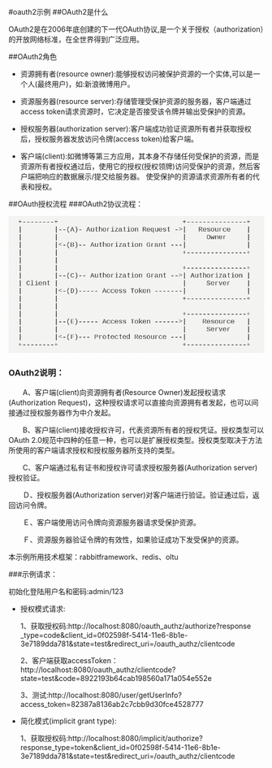 #oauth2示例
##OAuth2是什么

OAuth2是在2006年底创建的下一代OAuth协议,是一个关于授权（authorization）的开放网络标准，在全世界得到广泛应用。

##OAuth2角色

* 资源拥有者(resource owner):能够授权访问被保护资源的一个实体,可以是一个人(最终用户)，如:新浪微博用户。

* 资源服务器(resource server):存储管理受保护资源的服务器，客户端通过access token请求资源时，它决定是否接受该令牌并输出受保护的资源。

* 授权服务器(authorization server):客户端成功验证资源所有者并获取授权后，授权服务器发放访问令牌(access token)给客户端。

* 客户端(client):如微博等第三方应用，其本身不存储任何受保护的资源，而是资源所有者授权通过后，使用它的授权(授权领牌)访问受保护的资源，然后客户端把响应的数据展示/提交给服务器。 使受保护的资源请求资源所有者的代表和授权。

##OAuth授权流程
###OAuth2协议流程：

![](oauth2.png)

### OAuth2说明：

　　A、客户端(client)向资源拥有者(Resource Owner)发起授权请求(Authorization Request)，这种授权请求可以直接向资源拥有者发起，也可以间接通过授权服务器作为中介发起。

　　B、客户端(client)接收授权许可，代表资源所有者的授权凭证。授权类型可以OAuth 2.0规范中四种的任意一种，也可以是扩展授权类型。授权类型取决于方法所使用的客户端请求授权和授权服务器所支持的类型。

　　C、客户端通过私有证书和授权许可请求授权服务器(Authorization server)授权验证。

　　Ｄ、授权服务器(Authorization server)对客户端进行验证。验证通过后，返回访问令牌。

　　Ｅ、客户端使用访问令牌向资源服务器请求受保护资源。

　　Ｆ、资源服务器验证令牌的有效性，如果验证成功下发受保护的资源。

本示例所用技术框架：rabbitframework、redis、oltu

###示例请求：

初始化登陆用户名和密码:admin/123

* 授权模式请求:

	1、获取授权码:http://localhost:8080/oauth\_authz/authorize?response \_type=code&client_id=0f02598f-5414-11e6-8b1e-3e7189dda781&state=test&redirect\_uri=/oauth\_authz/clientcode
	
	2、客户端获取accessToken：http://localhost:8080/oauth\_authz/clientcode?state=test&code=8922193b64cab198560a171a054e552e
	
	3、测试:http://localhost:8080/user/getUserInfo?access_token=82387a8136ab2c7cbb9d30fce4528777

* 简化模式(implicit grant type):
	
	1、获取授权码:http://localhost:8080/implicit/authorize?response\_type=token&client_id=0f02598f-5414-11e6-8b1e-3e7189dda781&state=test&redirect\_uri=/oauth\_authz/clientcode

  